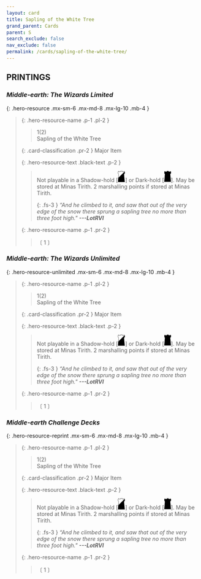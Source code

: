 ```yaml
---
layout: card
title: Sapling of the White Tree
grand_parent: Cards
parent: S
search_exclude: false
nav_exclude: false
permalink: /cards/sapling-of-the-white-tree/
---
```


## PRINTINGS


### _Middle-earth: The Wizards Limited_

{: .hero-resource .mx-sm-6 .mx-md-8 .mx-lg-10 .mb-4 }
> {: .hero-resource-name .p-1 .pl-2 }
> > <div class="card-mp">1(2)</div>
> > <div class="card-name">Sapling of the White Tree</div>
>
> {: .card-classification .pr-2 }
> Major Item
>
> {: .hero-resource-text .black-text .p-2 }
> > Not playable in a Shadow-hold <nobr>[<img src="/assets/images/shadow-hold.svg">]</nobr> or Dark-hold <nobr>[<img src="/assets/images/dark-hold.svg">]</nobr>. May be stored at Minas Tirith. 2 marshalling points if stored at Minas Tirith. 
> > 
> > {: .fs-3 } 
> > _“And he climbed to it, and saw that out of the very edge of the snow there sprung a sapling tree no more than three foot high."_ ***---&#65279;LotRVI*** 
> 
> {: .hero-resource-name .p-1 .pr-2 }
> > <div class="card-shield"></div>
> > <div class="card-corruption">〔 1 〕</div>

### _Middle-earth: The Wizards Unlimited_

{: .hero-resource-unlimited .mx-sm-6 .mx-md-8 .mx-lg-10 .mb-4 }
> {: .hero-resource-name .p-1 .pl-2 }
> > <div class="card-mp">1(2)</div>
> > <div class="card-name">Sapling of the White Tree</div>
>
> {: .card-classification .pr-2 }
> Major Item
>
> {: .hero-resource-text .black-text .p-2 }
> > Not playable in a Shadow-hold <nobr>[<img src="/assets/images/shadow-hold.svg">]</nobr> or Dark-hold <nobr>[<img src="/assets/images/dark-hold.svg">]</nobr>. May be stored at Minas Tirith. 2 marshalling points if stored at Minas Tirith. 
> > 
> > {: .fs-3 } 
> > _“And he climbed to it, and saw that out of the very edge of the snow there sprung a sapling tree no more than three foot high."_ ***---&#65279;LotRVI*** 
> 
> {: .hero-resource-name .p-1 .pr-2 }
> > <div class="card-shield"></div>
> > <div class="card-corruption">〔 1 〕</div>

### _Middle-earth Challenge Decks_

{: .hero-resource-reprint .mx-sm-6 .mx-md-8 .mx-lg-10 .mb-4 }
> {: .hero-resource-name .p-1 .pl-2 }
> > <div class="card-mp">1(2)</div>
> > <div class="card-name">Sapling of the White Tree</div>
>
> {: .card-classification .pr-2 }
> Major Item
>
> {: .hero-resource-text .black-text .p-2 }
> > Not playable in a Shadow-hold <nobr>[<img src="/assets/images/shadow-hold.svg">]</nobr> or Dark-hold <nobr>[<img src="/assets/images/dark-hold.svg">]</nobr>. May be stored at Minas Tirith. 2 marshalling points if stored at Minas Tirith. 
> > 
> > {: .fs-3 } 
> > _“And he climbed to it, and saw that out of the very edge of the snow there sprung a sapling tree no more than three foot high."_ ***---&#65279;LotRVI*** 
> 
> {: .hero-resource-name .p-1 .pr-2 }
> > <div class="card-shield"></div>
> > <div class="card-corruption">〔 1 〕</div>
